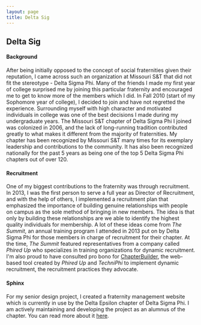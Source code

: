 ```yaml
---
layout: page
title: Delta Sig
---
```


## Delta Sig

#### Background
After being initially opposed to the concept of social fraternities given their reputation, I came across such an organization at Missouri S&amp;T that did not fit the stereotype - Delta Sigma Phi.  Many of the friends I made my first year of college surprised me by joining this particular fraternity and encouraged me to get to know more of the members which I did.  In Fall 2010 (start of my Sophomore year of college), I decided to join and have not regretted the experience.  Surrounding myself with high character and motivated individuals in college was one of the best decisions I made during my undergraduate years. The Missouri S&amp;T chapter of Delta Sigma Phi I joined was colonized in 2006, and the lack of long-running tradition contributed greatly to what makes it different from the majority of fraternities.  My chapter has been recognized by Missouri S&amp;T many times for its exemplary leadership and contributions to the community.  It has also been recognized nationally for the past 5 years as being one of the top 5 Delta Sigma Phi chapters out of over 120.

#### Recruitment
One of my biggest contributions to the fraternity was through recruitment.  In 2013, I was the first person to serve a full year as Director of Recruitment, and with the help of others, I implemented a recruitment plan that emphasized the importance of building genuine relationships with people on campus as the sole method of bringing in new members.  The idea is that only by building these relationships are we able to identify the highest quality individuals for membership.  A lot of these ideas come from *The Summit*, an annual training program I attended in 2013 put on by Delta Sigma Phi for those members in charge of recruitment for their chapter.  At the time, *The Summit* featured representatives from a company called *Phired Up* who specializes in training organizations for dynamic recruitment.  I'm also proud to have consulted pro bono for [ChapterBuilder][1], the web-based tool created by *Phired Up* and *TechniPhi* to implement dynamic recruitment, the recruitment practices they advocate.

#### Sphinx
For my senior design project, I created a fraternity management website which is currently in use by the Delta Epsilon chapter of Delta Sigma Phi.  I am actively maintaining and developing the project as an alumnus of the chapter.  You can read more about it [here][2].

[1]: http://www.chapterbuilder.com/
[2]: /sphinx/
